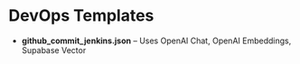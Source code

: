 # DevOps Templates

- **github_commit_jenkins.json** – Uses OpenAI Chat, OpenAI Embeddings, Supabase Vector